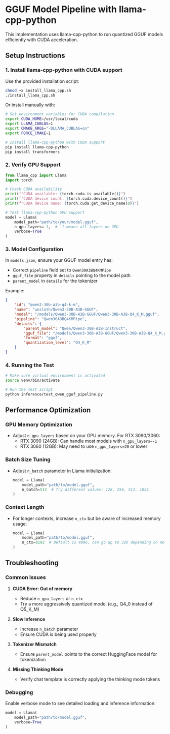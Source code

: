 # GGUF Model Pipeline with llama-cpp-python

This implementation uses llama-cpp-python to run quantized GGUF models efficiently with CUDA acceleration.

## Setup Instructions

### 1. Install llama-cpp-python with CUDA support

Use the provided installation script:

```bash
chmod +x install_llama_cpp.sh
./install_llama_cpp.sh
```

Or install manually with:

```bash
# Set environment variables for CUDA compilation
export CUDA_HOME=/usr/local/cuda
export LLAMA_CUBLAS=1
export CMAKE_ARGS="-DLLAMA_CUBLAS=on"
export FORCE_CMAKE=1

# Install llama-cpp-python with CUDA support
pip install llama-cpp-python
pip install transformers
```

### 2. Verify GPU Support

```python
from llama_cpp import Llama
import torch

# Check CUDA availability
print(f"CUDA available: {torch.cuda.is_available()}")
print(f"CUDA device count: {torch.cuda.device_count()}")
print(f"CUDA device name: {torch.cuda.get_device_name(0)}")

# Test llama-cpp-python GPU support
model = Llama(
    model_path="path/to/your/model.gguf",
    n_gpu_layers=-1,  # -1 means all layers on GPU
    verbose=True
)
```

### 3. Model Configuration

In `models.json`, ensure your GGUF model entry has:
- Correct `pipeline` field set to `Qwen30A3BQ4KMPipe` 
- `gguf_file` property in `details` pointing to the model path
- `parent_model` in `details` for the tokenizer

Example:
```json
{
    "id": "qwen2-30b-a3b-q4-k-m",
    "name": "unsloth/Qwen3-30B-A3B-GGUF",
    "model": "/models/Qwen3-30B-A3B-GGUF/Qwen3-30B-A3B-Q4_K_M.gguf",
    "pipeline": "Qwen30A3BQ4KMPipe",
    "details": {
        "parent_model": "Qwen/Qwen3-30B-A3B-Instruct",
        "gguf_file": "/models/Qwen3-30B-A3B-GGUF/Qwen3-30B-A3B-Q4_K_M.gguf",
        "format": "gguf",
        "quantization_level": "Q4_K_M"
    }
}
```

### 4. Running the Test

```bash
# Make sure virtual environment is activated
source venv/bin/activate

# Run the test script
python inference/test_qwen_gguf_pipeline.py
```

## Performance Optimization

### GPU Memory Optimization

- Adjust `n_gpu_layers` based on your GPU memory. For RTX 3090/3060:
  - RTX 3090 (24GB): Can handle most models with `n_gpu_layers=-1`
  - RTX 3060 (12GB): May need to use `n_gpu_layers=20` or lower

### Batch Size Tuning

- Adjust `n_batch` parameter in Llama initialization:
  ```python
  model = Llama(
      model_path="path/to/model.gguf",
      n_batch=512  # Try different values: 128, 256, 512, 1024
  )
  ```

### Context Length

- For longer contexts, increase `n_ctx` but be aware of increased memory usage:
  ```python
  model = Llama(
      model_path="path/to/model.gguf",
      n_ctx=8192  # Default is 4096, can go up to 32k depending on model
  )
  ```

## Troubleshooting

### Common Issues

1. **CUDA Error: Out of memory**
   - Reduce `n_gpu_layers` or `n_ctx`
   - Try a more aggressively quantized model (e.g., Q4_0 instead of Q5_K_M)

2. **Slow Inference**
   - Increase `n_batch` parameter
   - Ensure CUDA is being used properly

3. **Tokenizer Mismatch**
   - Ensure `parent_model` points to the correct HuggingFace model for tokenization

4. **Missing Thinking Mode**
   - Verify chat template is correctly applying the thinking mode tokens

### Debugging

Enable verbose mode to see detailed loading and inference information:

```python
model = Llama(
    model_path="path/to/model.gguf",
    verbose=True
)
```
